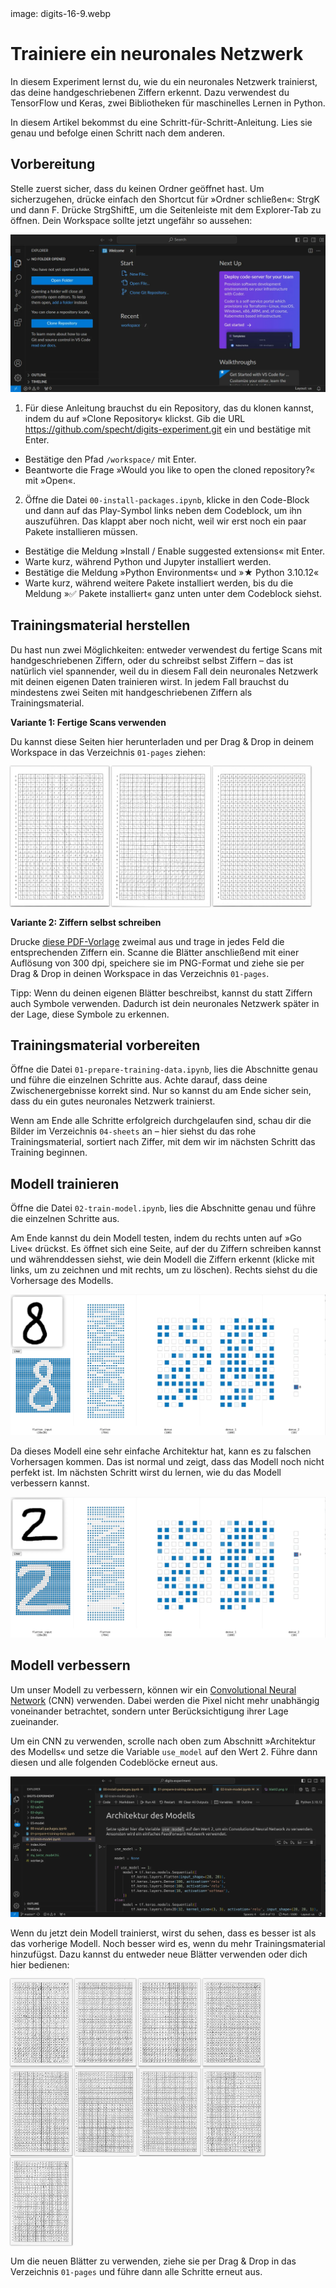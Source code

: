 <div class='meta'>
image: digits-16-9.webp
</div>

# Trainiere ein neuronales Netzwerk

<p class='abstract'>
In diesem Experiment lernst du, wie du ein neuronales Netzwerk trainierst, das deine handgeschriebenen Ziffern erkennt. Dazu verwendest du TensorFlow und Keras, zwei Bibliotheken für maschinelles Lernen in Python.
</p>

In diesem Artikel bekommst du eine Schritt-für-Schritt-Anleitung. Lies sie genau und befolge einen Schritt nach dem anderen.

## Vorbereitung

Stelle zuerst sicher, dass du keinen Ordner geöffnet hast. Um sicherzugehen, drücke einfach den Shortcut für »Ordner schließen«: <span class='key'>Strg</span><span class='key'>K</span> und dann <span class='key'>F</span>. Drücke <span class='key'>Strg</span><span class='key'>Shift</span><span class='key'>E</span>, um die Seitenleiste mit dem Explorer-Tab zu öffnen. Dein Workspace sollte jetzt ungefähr so aussehen:

<img class='full' src='fresh-start.webp'>

1. Für diese Anleitung brauchst du ein Repository, das du klonen kannst, indem du auf »Clone Repository« klickst. Gib die URL <a href='https://github.com/specht/digits-experiment.git' target='_blank'>https://github.com/specht/digits-experiment.git</a> ein und bestätige mit <span class='key'>Enter</span>.
  - Bestätige den Pfad `/workspace/` mit <span class='key'>Enter</span>.
  - Beantworte die Frage »Would you like to open the cloned repository?« mit »Open«.
2. Öffne die Datei `00-install-packages.ipynb`, klicke in den Code-Block und dann auf das Play-Symbol links neben dem Codeblock, um ihn auszuführen. Das klappt aber noch nicht, weil wir erst noch ein paar Pakete installieren müssen.
  - Bestätige die Meldung »Install / Enable suggested extensions« mit <span class='key'>Enter</span>.
  - Warte kurz, während Python und Jupyter installiert werden.
  - Bestätige die Meldung »Python Environments« und »★ Python 3.10.12«
  - Warte kurz, während weitere Pakete installiert werden, bis du die Meldung »✅ Pakete installiert« ganz unten unter dem Codeblock siehst.

## Trainingsmaterial herstellen

Du hast nun zwei Möglichkeiten: entweder verwendest du fertige Scans mit handgeschriebenen Ziffern, oder du schreibst selbst Ziffern &ndash; das ist natürlich viel spannender, weil du in diesem Fall dein neuronales Netzwerk mit deinen eigenen Daten trainieren wirst. In jedem Fall brauchst du mindestens zwei Seiten mit handgeschriebenen Ziffern als Trainingsmaterial.

<b>Variante 1: Fertige Scans verwenden</b>

Du kannst diese Seiten hier herunterladen und per Drag & Drop in deinem Workspace in das Verzeichnis `01-pages` ziehen:

<a href='/cache/blatt1.png' target='_blank'><img src='blatt1.png' data-noconvert='1' style='height: 16em; box-shadow: 0 0 2px rgba(0,0,0,0.5);'></a>
<a href='/cache/blatt2.png' target='_blank'><img src='blatt2.png' data-noconvert='1' style='height: 16em; box-shadow: 0 0 2px rgba(0,0,0,0.5);'></a>
<a href='/cache/blatt3.png' target='_blank'><img src='blatt3.png' data-noconvert='1' style='height: 16em; box-shadow: 0 0 2px rgba(0,0,0,0.5);'></a>

<b>Variante 2: Ziffern selbst schreiben</b>

Drucke <a href='/docs/grid-digits.pdf'>diese PDF-Vorlage</a> zweimal aus und trage in jedes Feld die entsprechenden Ziffern ein. Scanne die Blätter anschließend mit einer Auflösung von 300 dpi, speichere sie im PNG-Format und ziehe sie per Drag & Drop in deinen Workspace in das Verzeichnis `01-pages`.

Tipp: Wenn du deinen eigenen Blätter beschreibst, kannst du statt Ziffern auch Symbole verwenden. Dadurch ist dein neuronales Netzwerk später in der Lage, diese Symbole zu erkennen.

## Trainingsmaterial vorbereiten

Öffne die Datei `01-prepare-training-data.ipynb`, lies die Abschnitte genau und führe die einzelnen Schritte aus. Achte darauf, dass deine Zwischenergebnisse korrekt sind. Nur so kannst du am Ende sicher sein, dass du ein gutes neuronales Netzwerk trainierst.

Wenn am Ende alle Schritte erfolgreich durchgelaufen sind, schau dir die Bilder im Verzeichnis `04-sheets` an – hier siehst du das rohe Trainingsmaterial, sortiert nach Ziffer, mit dem wir im nächsten Schritt das Training beginnen.

## Modell trainieren

Öffne die Datei `02-train-model.ipynb`, lies die Abschnitte genau und führe die einzelnen Schritte aus.

Am Ende kannst du dein Modell testen, indem du rechts unten auf »Go Live« drückst. Es öffnet sich eine Seite, auf der du Ziffern schreiben kannst und währenddessen siehst, wie dein Modell die Ziffern erkennt (klicke mit links, um zu zeichnen und mit rechts, um zu löschen). Rechts siehst du die Vorhersage des Modells.

<img src='digits-prediction-good.webp' class='full'>

Da dieses Modell eine sehr einfache Architektur hat, kann es zu falschen Vorhersagen kommen. Das ist normal und zeigt, dass das Modell noch nicht perfekt ist. Im nächsten Schritt wirst du lernen, wie du das Modell verbessern kannst.

<img src='digits-prediction-bad.webp' class='full'>

## Modell verbessern

Um unser Modell zu verbessern, können wir ein [Convolutional Neural Network](https://de.wikipedia.org/wiki/Convolutional_Neural_Network) (CNN) verwenden. Dabei werden die Pixel nicht mehr unabhängig voneinander betrachtet, sondern unter Berücksichtigung ihrer Lage zueinander.

Um ein CNN zu verwenden, scrolle nach oben zum Abschnitt »Architektur des Modells« und setze die Variable `use_model` auf den Wert 2. Führe dann diesen und alle folgenden Codeblöcke erneut aus.

<img src='model-2.webp' class='full'>

Wenn du jetzt dein Modell trainierst, wirst du sehen, dass es besser ist als das vorherige Modell. Noch besser wird es, wenn du mehr Trainingsmaterial hinzufügst. Dazu kannst du entweder neue Blätter verwenden oder dich hier bedienen:

<div style='text-align: left;'>
<a href='/cache/blatt4.png' target='_blank'><img src='blatt4.png' data-noconvert='1' style='height: 10em; box-shadow: 0 0 2px rgba(0,0,0,0.5);'></a>
<a href='/cache/blatt5.png' target='_blank'><img src='blatt5.png' data-noconvert='1' style='height: 10em; box-shadow: 0 0 2px rgba(0,0,0,0.5);'></a>
<a href='/cache/blatt6.png' target='_blank'><img src='blatt6.png' data-noconvert='1' style='height: 10em; box-shadow: 0 0 2px rgba(0,0,0,0.5);'></a>
<a href='/cache/blatt7.png' target='_blank'><img src='blatt7.png' data-noconvert='1' style='height: 10em; box-shadow: 0 0 2px rgba(0,0,0,0.5);'></a>
<a href='/cache/blatt8.png' target='_blank'><img src='blatt8.png' data-noconvert='1' style='height: 10em; box-shadow: 0 0 2px rgba(0,0,0,0.5);'></a>
<a href='/cache/blatt9.png' target='_blank'><img src='blatt9.png' data-noconvert='1' style='height: 10em; box-shadow: 0 0 2px rgba(0,0,0,0.5);'></a>
<a href='/cache/blatt10.png' target='_blank'><img src='blatt10.png' data-noconvert='1' style='height: 10em; box-shadow: 0 0 2px rgba(0,0,0,0.5);'></a>
<a href='/cache/blatt11.png' target='_blank'><img src='blatt11.png' data-noconvert='1' style='height: 10em; box-shadow: 0 0 2px rgba(0,0,0,0.5);'></a>
<a href='/cache/blatt12.png' target='_blank'><img src='blatt12.png' data-noconvert='1' style='height: 10em; box-shadow: 0 0 2px rgba(0,0,0,0.5);'></a>
</div>

Um die neuen Blätter zu verwenden, ziehe sie per Drag & Drop in das Verzeichnis `01-pages` und führe dann alle Schritte erneut aus.